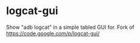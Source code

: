 logcat-gui
==========

Show "adb logcat" in a simple tabled GUI for. Fork of https://code.google.com/p/logcat-gui/
